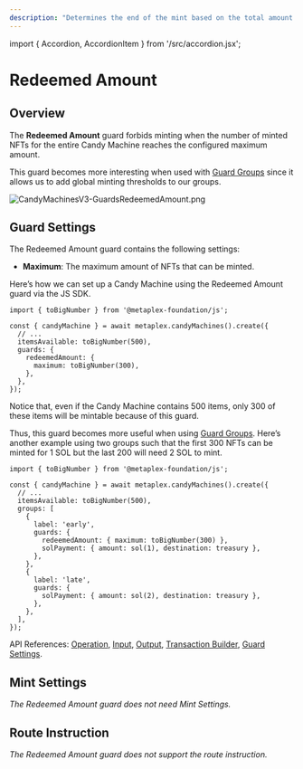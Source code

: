 ```yaml
---
description: "Determines the end of the mint based on the total amount minted."
---
```


import { Accordion, AccordionItem } from '/src/accordion.jsx';

# Redeemed Amount

## Overview

The **Redeemed Amount** guard forbids minting when the number of minted NFTs for the entire Candy Machine reaches the configured maximum amount.

This guard becomes more interesting when used with [Guard Groups](/programs/candy-machine/guard-groups) since it allows us to add global minting thresholds to our groups.

![CandyMachinesV3-GuardsRedeemedAmount.png](/assets/candy-machine-v3/CandyMachinesV3-GuardsRedeemedAmount.png#radius)

## Guard Settings

The Redeemed Amount guard contains the following settings:

- **Maximum**: The maximum amount of NFTs that can be minted.

<Accordion>
<AccordionItem title="JS SDK" open={true}>
<div className="accordion-item-padding">

Here’s how we can set up a Candy Machine using the Redeemed Amount guard via the JS SDK.

```tsx
import { toBigNumber } from '@metaplex-foundation/js';

const { candyMachine } = await metaplex.candyMachines().create({
  // ...
  itemsAvailable: toBigNumber(500),
  guards: {
    redeemedAmount: {
      maximum: toBigNumber(300),
    },
  },
});
```

Notice that, even if the Candy Machine contains 500 items, only 300 of these items will be mintable because of this guard.

Thus, this guard becomes more useful when using [Guard Groups](/programs/candy-machine/guard-groups). Here’s another example using two groups such that the first 300 NFTs can be minted for 1 SOL but the last 200 will need 2 SOL to mint.

```tsx
import { toBigNumber } from '@metaplex-foundation/js';

const { candyMachine } = await metaplex.candyMachines().create({
  // ...
  itemsAvailable: toBigNumber(500),
  groups: [
    {
      label: 'early',
      guards: {
        redeemedAmount: { maximum: toBigNumber(300) },
        solPayment: { amount: sol(1), destination: treasury },
      },
    },
    {
      label: 'late',
      guards: {
        solPayment: { amount: sol(2), destination: treasury },
      },
    },
  ],
});
```

API References: [Operation](https://metaplex-foundation.github.io/js/classes/js.CandyMachineClient.html#create), [Input](https://metaplex-foundation.github.io/js/types/js.CreateCandyMachineInput.html), [Output](https://metaplex-foundation.github.io/js/types/js.CreateCandyMachineOutput.html), [Transaction Builder](https://metaplex-foundation.github.io/js/classes/js.CandyMachineBuildersClient.html#create), [Guard Settings](https://metaplex-foundation.github.io/js/types/js.RedeemedAmountGuardSettings.html).

</div>
</AccordionItem>
</Accordion>    

## Mint Settings

*The Redeemed Amount guard does not need Mint Settings.*

## Route Instruction

*The Redeemed Amount guard does not support the route instruction.*
